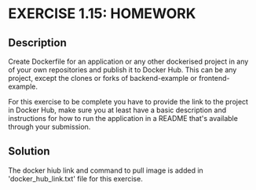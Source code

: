 # EXERCISE 1.15: HOMEWORK

## Description

Create Dockerfile for an application or any other dockerised project in any of your own repositories and publish it to Docker Hub. This can be any project, except the clones or forks of backend-example or frontend-example.

For this exercise to be complete you have to provide the link to the project in Docker Hub, make sure you at least have a basic description and instructions for how to run the application in a README that's available through your submission.

## Solution 

The docker hiub link and command to pull image is added in 'docker_hub_link.txt' file for this exercise.